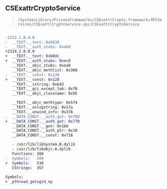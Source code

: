 ## CSExattrCryptoService

> `/System/Library/PrivateFrameworks/CSExattrCrypto.framework/XPCServices/CSExattrCryptoService.xpc/CSExattrCryptoService`

```diff

-2312.1.0.4.0
-  __TEXT.__text: 0xb830
-  __TEXT.__auth_stubs: 0xeb0
+2314.2.0.0.0
+  __TEXT.__text: 0xb8dc
+  __TEXT.__auth_stubs: 0xec0
   __TEXT.__objc_stubs: 0xea0
   __TEXT.__objc_methlist: 0x308
-  __TEXT.__const: 0x138
+  __TEXT.__const: 0x128
   __TEXT.__cstring: 0xb43
   __TEXT.__gcc_except_tab: 0xf8
   __TEXT.__objc_classname: 0x95

   __TEXT.__objc_methtype: 0x574
   __TEXT.__oslogstring: 0x17a
   __TEXT.__unwind_info: 0x378
-  __DATA_CONST.__auth_got: 0x768
+  __DATA_CONST.__auth_got: 0x770
   __DATA_CONST.__got: 0x1b8
   __DATA_CONST.__auth_ptr: 0x10
   __DATA_CONST.__const: 0x718

   - /usr/lib/libSystem.B.dylib
   - /usr/lib/libobjc.A.dylib
   Functions: 284
-  Symbols:   509
+  Symbols:   510
   CStrings:  357
 
Symbols:
+ _pthread_getugid_np

```
